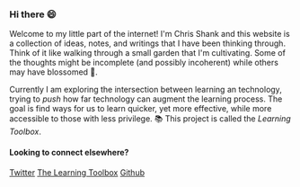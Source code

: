 ### Hi there 😄

Welcome to my little part of the internet! I'm Chris Shank and this website is a collection of ideas, notes, and writings that I have been thinking through. Think of it like walking through a small garden that I'm cultivating. Some of the thoughts might be incomplete (and possibly incoherent) while others may have blossomed 🌺.

Currently I am exploring the intersection between learning an technology, trying to _push_ how far technology can augment the learning process. The goal is find ways for us to learn quicker, yet more effective, while more accessible to those with less privilege. 📚 This project is called the _Learning Toolbox_.

<!-- ####   Here are some noteworthy places to dive in to! -->

#### Looking to connect elsewhere?

[Twitter](https://twitter.com/chrisshank23)
<span class="mr-4"></span>
[The Learning Toolbox](https://learningtoolbox.io)
<span class="mr-4"></span>
[Github](https://github.com/ChrisShank)
